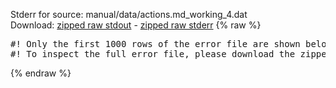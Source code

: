 Stderr for source:  manual/data/actions.md_working_4.dat   
Download: [zipped raw stdout](actions.md_working_4.dat.plumed_master.stdout.txt.zip) - [zipped raw stderr](actions.md_working_4.dat.plumed_master.stderr.txt.zip) 
{% raw %}
<pre>
#! Only the first 1000 rows of the error file are shown below
#! To inspect the full error file, please download the zipped raw stderr file above
</pre>
{% endraw %}
